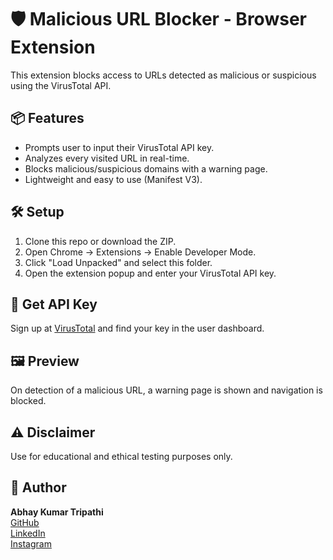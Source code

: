 # 🛡️ Malicious URL Blocker - Browser Extension

This extension blocks access to URLs detected as malicious or suspicious using the VirusTotal API.

## 📦 Features
- Prompts user to input their VirusTotal API key.
- Analyzes every visited URL in real-time.
- Blocks malicious/suspicious domains with a warning page.
- Lightweight and easy to use (Manifest V3).

## 🛠️ Setup
1. Clone this repo or download the ZIP.
2. Open Chrome → Extensions → Enable Developer Mode.
3. Click "Load Unpacked" and select this folder.
4. Open the extension popup and enter your VirusTotal API key.

## 🔐 Get API Key
Sign up at [VirusTotal](https://www.virustotal.com/gui/join-us) and find your key in the user dashboard.

## 🖼️ Preview
On detection of a malicious URL, a warning page is shown and navigation is blocked.

## ⚠️ Disclaimer
Use for educational and ethical testing purposes only.

## 👤 Author

**Abhay Kumar Tripathi**  
[GitHub](https://github.com/ABHAYKUMARTRIPATHI)  
[LinkedIn](https://www.linkedin.com/in/abhay-kumar-tripathi-54899b31a)  
[Instagram](https://www.instagram.com/abhaytripathi_46)
